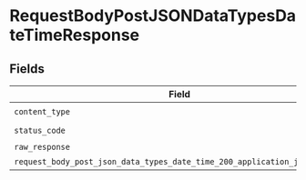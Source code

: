 # RequestBodyPostJSONDataTypesDateTimeResponse


## Fields

| Field                                                                                                                                                 | Type                                                                                                                                                  | Required                                                                                                                                              | Description                                                                                                                                           |
| ----------------------------------------------------------------------------------------------------------------------------------------------------- | ----------------------------------------------------------------------------------------------------------------------------------------------------- | ----------------------------------------------------------------------------------------------------------------------------------------------------- | ----------------------------------------------------------------------------------------------------------------------------------------------------- |
| `content_type`                                                                                                                                        | *str*                                                                                                                                                 | :heavy_check_mark:                                                                                                                                    | N/A                                                                                                                                                   |
| `status_code`                                                                                                                                         | *int*                                                                                                                                                 | :heavy_check_mark:                                                                                                                                    | N/A                                                                                                                                                   |
| `raw_response`                                                                                                                                        | [requests.Response](https://requests.readthedocs.io/en/latest/api/#requests.Response)                                                                 | :heavy_minus_sign:                                                                                                                                    | N/A                                                                                                                                                   |
| `request_body_post_json_data_types_date_time_200_application_json_object`                                                                             | [Optional[RequestBodyPostJSONDataTypesDateTime200ApplicationJSON]](../../models/operations/requestbodypostjsondatatypesdatetime200applicationjson.md) | :heavy_minus_sign:                                                                                                                                    | OK                                                                                                                                                    |